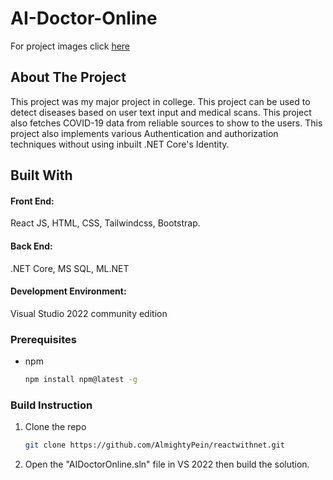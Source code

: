 # AI-Doctor-Online
For project images click <a href="https://www.behance.net/gallery/155840697/AI-Doctor-Online">here</a>

<!-- ABOUT THE PROJECT -->
## About The Project
This project was my major project in college. This project can be used to detect diseases based on user text input and medical scans. This project also fetches COVID-19 data from reliable sources to show to the users. This project also implements various Authentication and authorization techniques without using inbuilt .NET Core's Identity.

## Built With

<div align="left"><b><h4>Front End:</h4></b>React JS, HTML, CSS, Tailwindcss, Bootstrap.</div>
<div align="left"><b><h4>Back End:</h4></b>.NET Core, MS SQL, ML.NET</div>
<div align="left"><b><h4>Development Environment:</h4></b>Visual Studio 2022 community edition</div>

### Prerequisites


* npm
  ```sh
  npm install npm@latest -g
  ```
### Build Instruction

1. Clone the repo
   ```sh
   git clone https://github.com/AlmightyPein/reactwithnet.git
   ```
2. Open the "AIDoctorOnline.sln" file in VS 2022 then build the solution.
